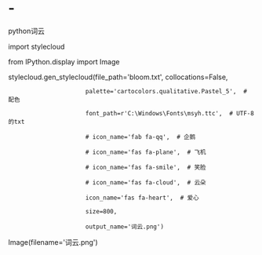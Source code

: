 # -
python词云

import stylecloud

from IPython.display import Image

stylecloud.gen_stylecloud(file_path='bloom.txt', collocations=False,

                          palette='cartocolors.qualitative.Pastel_5',  # 配色

                          font_path=r'‪C:\Windows\Fonts\msyh.ttc',  # UTF-8的txt

                          # icon_name='fab fa-qq',  # 企鹅

                          # icon_name='fas fa-plane',  # 飞机

                          # icon_name='fas fa-smile',  # 笑脸

                          # icon_name='fas fa-cloud',  # 云朵

                          icon_name='fas fa-heart',  # 爱心

                          size=800,

                          output_name='词云.png')

Image(filename='词云.png')

